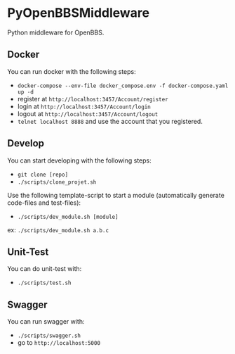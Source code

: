 PyOpenBBSMiddleware
==========

Python middleware for OpenBBS.

Docker
-----

You can run docker with the following steps:

* `docker-compose --env-file docker_compose.env -f docker-compose.yaml up -d`
* register at `http://localhost:3457/Account/register`
* login at `http://localhost:3457/Account/login`
* logout at `http://localhost:3457/Account/logout`
* `telnet localhost 8888` and use the account that you registered.

Develop
-----

You can start developing with the following steps:

* `git clone [repo]`
* `./scripts/clone_projet.sh`

Use the following template-script to start a module (automatically generate code-files and test-files):

* `./scripts/dev_module.sh [module]`

ex: `./scripts/dev_module.sh a.b.c`

Unit-Test
-----

You can do unit-test with:

* `./scripts/test.sh`

Swagger
-----

You can run swagger with:
* `./scripts/swagger.sh`
* go to `http://localhost:5000`
